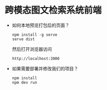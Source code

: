 # 跨模态图文检索系统前端

- 如何本地预览打包后的页面？

  ```
  npm install -g serve
  serve dist
  ```

  然后打开浏览器访问

  ```
  http://localhost:3000
  ```

- 如果需要部署并修改我们的项目？

  ```
  npm install
  npm dev run
  ```